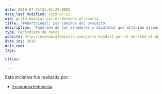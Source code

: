 ```yaml
---
date: 2019-07-21T23:02:24.000Z
date_last_modified: 2019-07-21
uid: grito-mundial-por-el-derecho-al-aborto
title: '#AbortoLegal: Los caminos del proyecto'
description: 'Panorama de los senadores y diputados que estarían dispuestos a votar a favor del aborto en Argentina con algunas modificaciones y cómo esto afectaría la decisión final.'
type: Periodismo de datos
website: http://economiafeminita.com/grito-mundial-por-el-derecho-al-aborto/
date_ini: 2018
date_end: 
tags:

cities: 

---
```


Esta iniciativa fue realizada por:

- [Economía Feminista](/organizaciones/economia-feminista)
